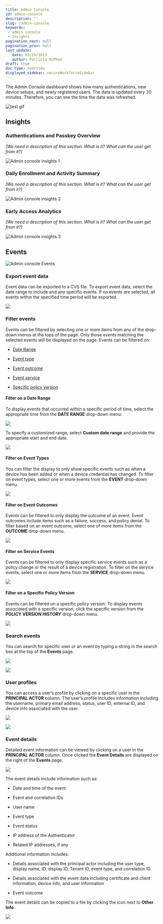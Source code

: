 ```yaml
---
title: Admin Console
id: admin-console
description: ''
slug: /admin-console 
keywords: 
 - admin console
 - insights
pagination_next: null
pagination_prev: null
last_update: 
   date: 03/29/2023
   author: Patricia McPhee
draft: true
doc_type: overview
displayed_sidebar: secureWorkforceSidebar
---
```


The Admin Console dashboard shows how many authentications, new device setups, and newly registered users. The data is updated every 20 minutes. Therefore, you can see the time the data was refreshed. 

![test gif](../images/admin-console/beyond-identity-admin-console.gif)



## Insights

### Authentications and Passkey Overview

*[We need a description of this section.  What is it? What can the user get from it?]*

![Admin console insights 1](../images/admin-console/admin-console-insights-1.png)
### Daily Enrollment and Activity Summary

*[We need a description of this section.  What is it? What can the user get from it?]*

![Admin console insights 2](../images/admin-console/admin-console-insights-2.png)

### Early Access Analytics

*[We need a description of this section.  What is it? What can the user get from it?]*

![Admin console insights 3](../images/admin-console/admin-console-insights-3.png)

## Events

![Admin console Events](../images/admin-console/admin-console-events.png)

### Export event data

Event data can be exported to a CVS file. To export event data, select the date range to include and any specific events. If no events are selected, all events within the specified time period will be exported.

![](/images/admin/events/events_export_cvs.PNG)
### Filter events

Events can be filtered by selecting one or more items from any of the drop-down menus at the tops of the page. Only those events matching the selected events will be displayed on the page. Events can be filtered on:

- [Date Range](#filter-on-a-date-range)
    
- [Event type](#filter-on-event-types)
    
- [Event outcome](#filter-on-event-outcomes)
    
- [Event service](#filter-on-service-events)
    
- [Specific policy version](#filter-on-a-specific-policy-version)

#### Filter on a Date Range

To display events that occurred within a specific period of time, select the appropriate time from the **DATE RANGE** drop-down menu:

![](/images/admin/events/events_date_range.PNG)

To specify a customized range, select **Custom date range** and provide the appropriate start and end date.

![](/images/admin/events/events_custom_range.PNG)

#### Filter on Event Types

You can filter the display to only show specific events such as when a device has been added or when a device credential has changed. To filter on event types, select one or more events from the **EVENT** drop-down menu.

![](/images/admin/events/events_select_events.PNG)

#### Filter on Event Outcomes

Events can be filtered to only display the outcome of an event. Event outcomes include items such as a failure, success, and policy denial. To filter based on an event outcome, select one of more items from the **OUTCOME** drop-down menu.

![](/images/admin/events/events_select_outcome.PNG)

#### Filter on Service Events

Events can be filtered to only display specific service events such as a policy change or the result of a device registration. To filter on the service events, select one or more items from the **SERVICE** drop-down menu.

![](/images/admin/events/events_service_enet.PNG)

#### Filter on a Specific Policy Version

Events can be filtered on a specific policy version. To display events associated with a specific version, click the specific version from the **POLICY VERSION HISTORY** drop-down menu.

![](/images/admin/events/events_policy_version.PNG)


### Search events

You can search for specific user or an event by typing a string in the search box at the top of the **Events** page.

![](/images/admin/events/event_search_user.PNG)

![](/images/admin/events/event_search_event.PNG)

### User profiles

You can access a user’s profile by clicking on a specific user in the **PRINCIPAL ACTOR** column. The user’s profile includes information including the username, primary email address, status, user ID, external ID, and device info associated with the user.

![](/images/admin/users/user_profile.PNG)

![](/images/admin/users/user_profile_devices.PNG)


### Event details

Detailed event information can be viewed by clicking on a user in the **PRINCIPAL ACTOR** column. Once clicked the **Event Details** are displayed on the right of the **Events** page.

![](/images/admin/events/eveent_details.PNG)

The event details include information such as:

*   Date and time of the event
    
*   Event and correlation IDs
    
*   User name
    
*   Event type
    
*   Event status
    
*   IP address of the Authenticator
    
*   Related IP addresses, if any
    

Additional information includes:

*   Details associated with the principal actor including the user type, display name, ID, display ID, Tenant ID, event type, and correlation ID
    
*   Details associated with the event data including certificate and client information, device info, and user information
    
*   Event outcome
    

The event details can be copied to a file by clicking the icon next to **Other Info**.

![](/images/admin/events/events_other_info.PNG)
